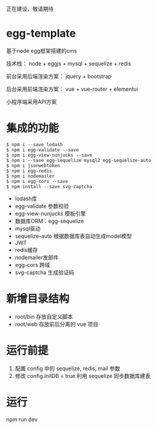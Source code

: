
正在建设，敬请期待

# egg-template

基于node egg框架搭建的cms

技术栈： node + eggjs + mysql + sequelize + redis 

前台采用后端渲染方案： jquery + bootstrap

后台采用前端渲染方案： vue + vue-router + elementui

小程序端采用API方案


# 集成的功能

```
$ npm i --save lodash
$ npm i egg-validate --save
$ npm i egg-view-nunjucks --save
$ npm i --save egg-sequelize mysql2 egg-sequelize-auto
$ npm i jsonwebtoken
$ npm i egg-redis
$ npm i nodemailer
$ npm i egg-cors --save
$ npm install --save svg-captcha
```
- lodash库
- egg-validate 参数校验
- egg-view-nunjucks 模板引擎
- 数据库ORM：egg-sequelize
- mysql驱动
- sequelize-auto 根据数据库表自动生成model模型
- JWT
- redis缓存
- nodemailer发邮件
- egg-cors 跨域
- svg-captcha 生成验证码

# 新增目录结构

- root/bin 存放自定义脚本
- root/web 存放前后分离的 vue 项目


# 运行前提

1. 配置 config 中的 sequelize, redis, mail 参数
2. 修改 config.initDB = true 利用 sequelize 同步数据库建表



# 运行

npm run dev
